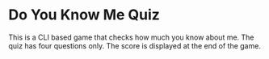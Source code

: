 # Do You Know Me Quiz

This is a CLI based game that checks how much you know about me. The quiz has four questions only. The score is displayed at the end of the game.